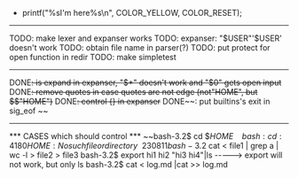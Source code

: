 - printf("%sI'm here%s\n", COLOR_YELLOW, COLOR_RESET);
	
-----------------------------------------------------------------------
TODO: make lexer and expanser works
TODO: expanser: "$USER"'$USER' doesn't work
TODO: obtain file name in parser(?)
TODO: put protect for open function in redir
TODO: make simpletest


-----------------------------------------------------------------------
DONE~~: is expand in expanser, "$*" doesn't work and "$0" gets open input~~
DONE~~: remove quotes in case quotes are not edge (not"HOME", but $$"HOME")~~
DONE~~: control {} in expanser~~
DONE~~: put builtins's exit in sig_eof ~~





-----------------------------------------------------------------------
*** CASES which should control ***
~~bash-3.2$ cd $$HOME~~
~~bash: cd: 4180HOME: No such file or directory~~230811
bash-3.2$ cat < file1 | grep a | wc -l > file2 > file3
bash-3.2$ export hi1 hi2 "hi3 hi4"|ls -----> export will not work, but only ls
bash-3.2$ cat < log.md |cat >> log.md 




